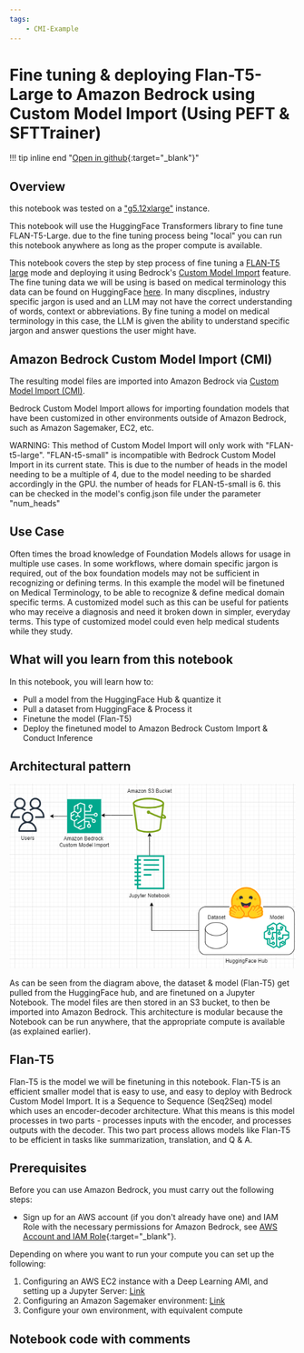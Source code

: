 ```yaml
---
tags:
    - CMI-Example
---
```


<h1> Fine tuning & deploying Flan-T5-Large to Amazon Bedrock using Custom Model Import (Using PEFT & SFTTrainer) </h1>

!!! tip inline end "[Open in github](https://github.com/aws-samples/amazon-bedrock-samples/blob/main/custom-models/import_models/flan-t5/flant5-finetune-medical-terms.ipynb){:target="_blank"}"

<h2> Overview </h2>

this notebook was tested on a ["g5.12xlarge"](https://aws.amazon.com/ec2/instance-types/g5/) instance. 

This notebook will use the HuggingFace Transformers library to fine tune FLAN-T5-Large. due to the fine tuning process being "local" you can run this notebook anywhere as long as the proper compute is available. 

This notebook covers the step by step process of fine tuning a [FLAN-T5 large](https://huggingface.co/google/flan-t5-large) mode and deploying it using Bedrock's [Custom Model Import](https://docs.aws.amazon.com/bedrock/latest/userguide/model-customization-import-model.html) feature. 
The fine tuning data we will be using is based on medical terminology this data can be found on HuggingFace [here](https://huggingface.co/datasets/gamino/wiki_medical_terms). In many discplines, industry specific jargon is used and an LLM may not have the correct understanding of words, context or abbreviations. By fine tuning a model on medical terminology in this case, the LLM is given the ability to understand specific jargon and answer questions the user might have. 

<h2> Amazon Bedrock Custom Model Import (CMI) </h2>

The resulting model files are imported into Amazon Bedrock via [Custom Model Import (CMI)](https://docs.aws.amazon.com/bedrock/latest/userguide/model-customization-import-model.html). 

Bedrock Custom Model Import allows for importing foundation models that have been customized in other environments outside of Amazon Bedrock, such as Amazon Sagemaker, EC2, etc. 

WARNING: This method of Custom Model Import will only work with "FLAN-t5-large". "FLAN-t5-small" is incompatible with Bedrock Custom Model Import in its current state. This is due to the number of heads in the model needing to be a multiple of 4, due to the model needing to be sharded accordingly in the GPU. the number of heads for FLAN-t5-small is 6. this can be checked in the model's config.json file under the parameter "num_heads" 

<h2> Use Case </h2>

Often times the broad knowledge of Foundation Models allows for usage in multiple use cases. In some workflows, where domain specific jargon is required, out of the box foundation models may not be sufficient in recognizing or defining terms. In this example the model will be finetuned on Medical Terminology, to be able to recognize & define medical domain specific terms. A customized model such as this can be useful for patients who may receive a diagnosis and need it broken down in simpler, everyday terms. This type of customized model could even help medical students while they study.    

<h2> What will you learn from this notebook </h2>

In this notebook, you will learn how to:

* Pull a model from the HuggingFace Hub & quantize it
* Pull a dataset from HuggingFace & Process it 
* Finetune the model (Flan-T5)
* Deploy the finetuned model to Amazon Bedrock Custom Import & Conduct Inference

<h2> Architectural pattern </h2>

![Diagram](./images/diagram.png "Diagram")

As can be seen from the diagram above, the dataset & model (Flan-T5) get pulled from the HuggingFace hub, and are finetuned on a Jupyter Notebook. The model files are then stored in an S3 bucket, to then be imported into Amazon Bedrock. This architecture is modular because the Notebook can be run anywhere, that the appropriate compute is available (as explained earlier).

<h2> Flan-T5 </h2>

Flan-T5 is the model we will be finetuning in this notebook. Flan-T5 is an efficient smaller model that is easy to use, and easy to deploy with Bedrock Custom Model Import. It is a Sequence to Sequence (Seq2Seq) model which uses an encoder-decoder architecture. What this means is this model processes in two parts - processes inputs with the encoder, and processes outputs with the decoder. This two part process allows models like Flan-T5 to be efficient in tasks like summarization, translation, and Q & A.    

<h2> Prerequisites </h2>

Before you can use Amazon Bedrock, you must carry out the following steps:

- Sign up for an AWS account (if you don't already have one) and IAM Role with the necessary permissions for Amazon Bedrock, see [AWS Account and IAM Role](https://docs.aws.amazon.com/bedrock/latest/userguide/getting-started.html#new-to-aws){:target="_blank"}.

Depending on where you want to run your compute you can set up the following: 

1. Configuring an AWS EC2 instance with a Deep Learning AMI, and setting up a Jupyter Server: [Link](https://docs.aws.amazon.com/dlami/latest/devguide/launch-config.html)
2. Configuring an Amazon Sagemaker environment: [Link](https://docs.aws.amazon.com/sagemaker/latest/dg/gs.html)
3. Configure your own environment, with equivalent compute

<h2> Notebook code with comments </h2>

